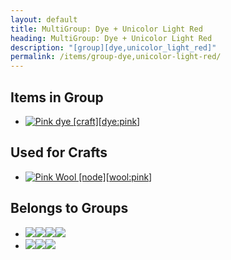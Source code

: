 ```yaml
---
layout: default
title: MultiGroup: Dye + Unicolor Light Red
heading: MultiGroup: Dye + Unicolor Light Red
description: "[group][dye,unicolor_light_red]"
permalink: /items/group-dye,unicolor-light-red/
---
```



## Items in Group

<ul class="list-items clearfix">
    <li><a href="{{site.baseurl}}/items/dye-pink/"><img src="{{site.baseurl}}/assets/img/items/textures/dye_pink.png" data-toggle="tooltip" title="Pink dye [craft][dye:pink]"></a></li>
</ul>


## Used for Crafts

<ul class="list-items clearfix">
    <li><a href="{{site.baseurl}}/items/wool-pink/"><img src="{{site.baseurl}}/assets/img/items/itemcubes/wool_pink.png" data-toggle="tooltip" title="Pink Wool [node][wool:pink]"></a></li>
</ul>


## Belongs to Groups

<ul class="list-items clearfix">
    <li><a href="{{site.baseurl}}/items/group-dye/"><span class="item-group" data-toggle="tooltip" title="Group Dye [group][dye]"><img src="{{site.baseurl}}/assets/img/items/textures/dye_black.png"><img src="{{site.baseurl}}/assets/img/items/textures/dye_blue.png"><img src="{{site.baseurl}}/assets/img/items/textures/dye_brown.png"><img src="{{site.baseurl}}/assets/img/items/textures/dye_cyan.png"></span></a></li>
    <li><a href="{{site.baseurl}}/items/group-unicolor-light-red/"><span class="item-group" data-toggle="tooltip" title="Group Unicolor Light Red [group][unicolor_light_red]"><img src="{{site.baseurl}}/assets/img/items/textures/dye_pink.png"><img src="{{site.baseurl}}/assets/img/transparent.png"><img src="{{site.baseurl}}/assets/img/transparent.png"></span></a></li>
</ul>
